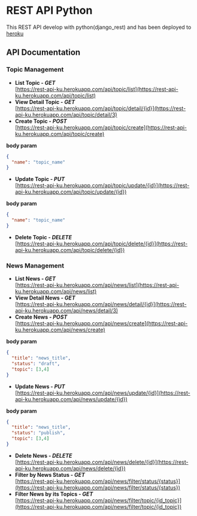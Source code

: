 # REST API Python

This REST API develop with python(django_rest) and has been deployed to [heroku](https://www.heroku.com/)

## API Documentation
### Topic Management

* **List Topic - <i>GET</i>**<br>
[https://rest-api-ku.herokuapp.com/api/topic/list](https://rest-api-ku.herokuapp.com/api/topic/list)
* **View Detail Topic - <i>GET</i>**<br>
[https://rest-api-ku.herokuapp.com/api/topic/detail/{id}](https://rest-api-ku.herokuapp.com/api/topic/detail/3)
* **Create Topic - <i>POST</i>**<br>
[https://rest-api-ku.herokuapp.com/api/topic/create](https://rest-api-ku.herokuapp.com/api/topic/create)

**body param**
```json
{
  "name": "topic_name" 
}
```
* **Update Topic - <i>PUT</i>**<br>
[https://rest-api-ku.herokuapp.com/api/topic/update/{id}](https://rest-api-ku.herokuapp.com/api/topic/update/{id})

**body param**
```json
{
  "name": "topic_name" 
}
```
* **Delete Topic - <i>DELETE</i>**<br>
[https://rest-api-ku.herokuapp.com/api/topic/delete/{id}](https://rest-api-ku.herokuapp.com/api/topic/delete/{id})

### News Management

* **List News - <i>GET</i>**<br>
[https://rest-api-ku.herokuapp.com/api/news/list](https://rest-api-ku.herokuapp.com/api/news/list)
* **View Detail News - <i>GET</i>**<br>
[https://rest-api-ku.herokuapp.com/api/news/detail/{id}](https://rest-api-ku.herokuapp.com/api/news/detail/3)
* **Create News - <i>POST</i>**<br>
[https://rest-api-ku.herokuapp.com/api/news/create](https://rest-api-ku.herokuapp.com/api/news/create)

**body param**
```json
{
  "title": "news_title",
  "status": "draft",
  "topic": [3,4] 
}
```
* **Update News - <i>PUT</i>**<br>
[https://rest-api-ku.herokuapp.com/api/news/update/{id}](https://rest-api-ku.herokuapp.com/api/news/update/{id})

**body param**
```json
{
  "title": "news_title",
  "status": "publish",
  "topic": [3,4] 
}
```
* **Delete News - <i>DELETE</i>**<br>
[https://rest-api-ku.herokuapp.com/api/news/delete/{id}](https://rest-api-ku.herokuapp.com/api/news/delete/{id})
* **Filter by News Status - <i>GET</i>**<br>
[https://rest-api-ku.herokuapp.com/api/news/filter/status/{status}](https://rest-api-ku.herokuapp.com/api/news/filter/status/{status})
* **Filter News by its Topics - <i>GET</i>**<br>
[https://rest-api-ku.herokuapp.com/api/news/filter/topic/{id_topic}](https://rest-api-ku.herokuapp.com/api/news/filter/topic/{id_topic})